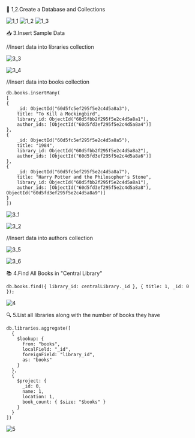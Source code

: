 🧱 1,2.Create a Database and Collections

![1_1](https://github.com/user-attachments/assets/986d21a2-6829-4bc6-88c3-59cda6b76e0a)
![1_2](https://github.com/user-attachments/assets/1cc28161-2819-4207-b4ef-fc4cde0de38a)
![1_3](https://github.com/user-attachments/assets/f11520f8-385c-4a17-aec9-5d9c8348d11a)


📥 3.Insert Sample Data

//Insert data into libraries collection

![3_3](https://github.com/user-attachments/assets/e7b141ff-844b-44e0-850d-8a4e4c773e50)

![3_4](https://github.com/user-attachments/assets/4519aad3-e0b0-413a-976e-e121238fad28)



//Insert data into books collection

~~~
db.books.insertMany(
[
{
    _id: ObjectId("60d5fc5ef295f5e2c4d5a8a3"),
    title: "To Kill a Mockingbird",
    library_id: ObjectId("60d5fbb2f295f5e2c4d5a8a1"),
    author_ids: [ObjectId("60d5fd3ef295f5e2c4d5a8a4")]
},
{
    _id: ObjectId("60d5fc5ef295f5e2c4d5a8a5"),
    title: "1984",
    library_id: ObjectId("60d5fbb2f295f5e2c4d5a8a2"),
    author_ids: [ObjectId("60d5fd3ef295f5e2c4d5a8a6")]
},
{
    _id: ObjectId("60d5fc5ef295f5e2c4d5a8a7"),
    title: "Harry Potter and the Philosopher's Stone",
    library_id: ObjectId("60d5fbb2f295f5e2c4d5a8a1"),
    author_ids: [ObjectId("60d5fd3ef295f5e2c4d5a8a8"), ObjectId("60d5fd3ef295f5e2c4d5a8a9")]
}
])
~~~

![3_1](https://github.com/user-attachments/assets/92c9d673-e8f9-45ed-a039-f5be0d17162e)

![3_2](https://github.com/user-attachments/assets/37ffd51f-cb94-4a96-b6d8-4a2e06336a25)


//Insert data into authors collection

![3_5](https://github.com/user-attachments/assets/d98b1357-5c13-40a1-8554-a68a1e38c2e2)

![3_6](https://github.com/user-attachments/assets/31ba939a-57a9-424d-91a0-47078a4b0b03)


📚 4.Find All Books in "Central Library"

~~~
db.books.find({ library_id: centralLibrary._id }, { title: 1, _id: 0 });
~~~

![4](https://github.com/user-attachments/assets/d769e644-9bf2-4b8c-862c-771adf623c85)

🔍 5.List all libraries along with the number of books they have

~~~
db.libraries.aggregate([
  {
    $lookup: {
      from: "books",
      localField: "_id",
      foreignField: "library_id",
      as: "books"
    }
  },
  {
    $project: {
      _id: 0,
      name: 1,
      location: 1,
      book_count: { $size: "$books" }
    }
  }
])
~~~

![5](https://github.com/user-attachments/assets/28614970-8cc0-42b7-ac00-3c85e35c2dd3)










